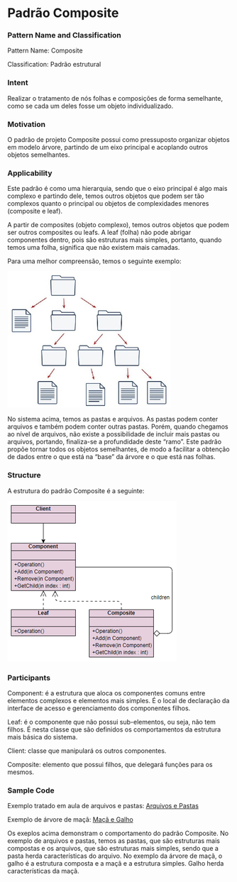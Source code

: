 # Padrão Composite

### Pattern Name and Classification

Pattern Name: Composite

Classification: Padrão estrutural

### Intent

Realizar o tratamento de nós folhas e composições de forma semelhante, como se cada um deles fosse um objeto individualizado.

### Motivation

O padrão de projeto Composite possui como pressuposto organizar objetos em modelo árvore, partindo de um eixo principal e acoplando outros objetos semelhantes.

### Applicability

Este padrão é como uma hierarquia, sendo que o eixo principal é algo mais complexo e partindo dele, temos outros objetos que podem ser tão complexos quanto o principal ou objetos de complexidades menores (composite e leaf). 

A partir de composites (objeto complexo), temos outros objetos que podem ser outros composites ou leafs. A leaf (folha) não pode abrigar componentes dentro, pois são estruturas mais simples, portanto, quando temos uma folha, significa que não existem mais camadas. 

Para uma melhor compreensão, temos o seguinte exemplo:

![imagem](https://github.com/10Daniele/Padroes_Projeto/blob/master/Composite/imagem.jpg)

No sistema acima, temos as pastas e arquivos. As pastas podem conter arquivos e também podem conter outras pastas. Porém, quando chegamos ao nível de arquivos, não existe a possibilidade de incluir mais pastas ou arquivos, portando, finaliza-se a profundidade deste “ramo”. Este padrão propõe tornar todos os objetos semelhantes, de modo a facilitar a obtenção de dados entre o que está na “base” da árvore e o que está nas folhas.

### Structure

A estrutura do padrão Composite é a seguinte:

![imagem](https://github.com/10Daniele/Padroes_Projeto/blob/master/Composite/Structure.png)

### Participants

Component: é a estrutura que aloca os componentes comuns entre elementos complexos e elementos mais simples. É o local de declaração da interface de acesso e gerenciamento dos componentes filhos.

Leaf: é o componente que não possui sub-elementos, ou seja, não tem filhos. É nesta classe que são definidos os comportamentos da estrutura mais básica do sistema.

Client: classe que manipulará os outros componentes.

Composite: elemento que possui filhos, que delegará funções para os mesmos.

### Sample Code

Exemplo tratado em aula de arquivos e pastas: [Arquivos e Pastas](https://github.com/10Daniele/Padroes_Projeto/tree/master/Composite/Exemplo)

Exemplo de árvore de maçã: [Maçã e Galho](https://github.com/10Daniele/Padroes_Projeto/tree/master/Composite/Exemplo_Maca)

Os exeplos acima demonstram o comportamento do padrão Composite. No exemplo de arquivos e pastas, temos as pastas, que são estruturas mais compostas e os arquivos, que são estruturas mais simples, sendo que a pasta herda características do arquivo. No exemplo da árvore de maçã, o galho é a estrutura composta e a maçã e a estrutura simples. Galho herda características da maçã.

